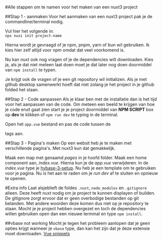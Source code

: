 #Alle stappen om te namen voor het maken van een nuxt3 project

##Stap 1 - aanmaken
Voor het aanmaken van een nuxt3 project pak je de commandline/terminal nodig.

Vul hier het volgende in:\
`npx nuxi init project-name`

Hierna wordt je gevraagd of je npm, pnpm, yarn of bun wil gebruiken. Ik kies hier zelf altijd voor npm omdat dat veel voorkomend is.

Nu kan nuxt ook nog vragen of je de dependencies wilt downloaden. Kies ja, als je dat niet meteen laat doen moet je dat later nog doen doormiddel van `npm install` te typen.

Je krijgt ook de vragen of je een git repository wil initializen. Als je met github desktop samenwerkt hoeft dat niet zolang je het project in je github folded het staan.

##Stap 2 - Code aanpassen
Als je klaar ben met de installatie dan is het tijd voor het aanpassen van de code. Om meteen een beeld te krijgen van hoe je code eruit gaat zien start je je project doormiddel van **NPM SCRIPT** box op **dev** te klikken of `npm run dev` te typing in de terminal.

Open het `app.vue` bestand en pas de code tussen de <div> </div> tags aan.

##Stap 3 - Pagina's maken
Op een websit heb je te maken met verschillende pagina's. Met nuxt3 kun dat gemakkelijk.

Maak een map met genaamd *pages* in je hoofd folder. Maak een home component aan, *index.vue*. Hierna kun je de *app.vue* verwijderen.
In de *index.vue* type je <a href="##vbase not working">hvbase-3-setup</a>. Nu heb je een template om te gebruiken voor je pagina.
Nu is het aan te raden om je *run dev* af te sluiten en opnieuw te openen. 

#Extra info
Laat alsjeblieft de foldes `.nuxt`, `node_modules` en `.gitignore` alleen. Deze heeft nuxt nodig om je project te kunnen displayen of builden. De gitignore zorgt ervoor dat er geen overbodige bestanden op git belanden. Met andere woorden deze komen dus niet op je repository te staan. Mocht je je project hebben overgezet en toch de dependencies willen gebruiken open dan een nieuwe terminal en type `npm install`.

##vbase not working
Mocht je tegen het probleem aanlopen dat je geen opties krijgt wanneer je `vbase` type, dan kan het zijn dat je deze extensie moet downloaden. 
[Vue snippets](https://marketplace.visualstudio.com/items?itemName=sdras.vue-vscode-snippets)